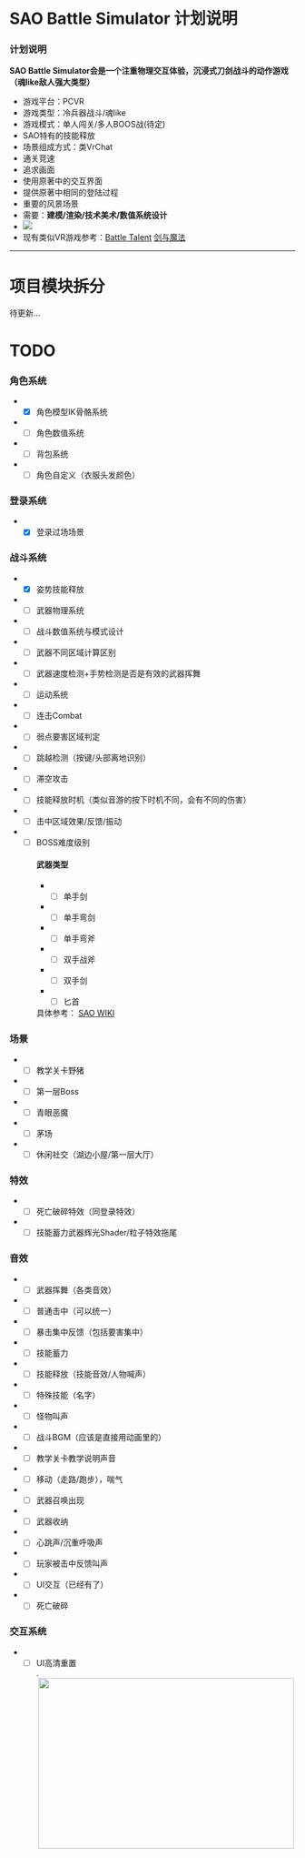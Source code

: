 # SAO Battle Simulator 计划说明
### 计划说明  
**SAO Battle Simulator会是一个注重物理交互体验，沉浸式刀剑战斗的动作游戏（魂like敌人强大类型）**
* 游戏平台：PCVR  
* 游戏类型：冷兵器战斗/魂like  
* 游戏模式：单人闯关/多人BOOS战(待定)  
* SAO特有的技能释放  
* 场景组成方式：类VrChat
* 通关竞速  
* 追求画面
* 使用原著中的交互界面
* 提供原著中相同的登陆过程
* 重要的风景场景  
* 需要：**建模/渲染/技术美术/数值系统设计**
* [![](https://img.shields.io/badge/%E5%8A%A0%E5%85%A5%E6%88%91%E4%BB%AC-%E7%BB%84%E7%BB%87%E7%BE%A4-informational)](https://github.com/whx-prog/The-Seed-Link-Future/blob/main/Image/%E5%BC%80%E5%8F%91%E4%BA%A4%E6%B5%81%E7%BE%A4.png)
* 现有类似VR游戏参考：[Battle Talent](https://www.bilibili.com/video/BV1WF411u7B1?spm_id_from=333.337.search-card.all.click  "Battle Talent")         [剑与魔法](https://www.bilibili.com/video/BV1eJ41137eb?spm_id_from=333.337.search-card.all.click  "剑与魔法") 
___

# 项目模块拆分  
待更新...  


# TODO
### 角色系统
* - [X] 角色模型IK骨骼系统
* - [ ] 角色数值系统  
* - [ ] 背包系统
* - [ ] 角色自定义（衣服头发颜色）
### 登录系统
* - [X] 登录过场场景
### 战斗系统  
* - [X] 姿势技能释放 
* - [ ] 武器物理系统  
* - [ ] 战斗数值系统与模式设计
* - [ ] 武器不同区域计算区别
* - [ ] 武器速度检测+手势检测是否是有效的武器挥舞
* - [ ] 运动系统
* - [ ] 连击Combat
* - [ ] 弱点要害区域判定
* - [ ] 跳越检测（按键/头部离地识别）
* - [ ] 滞空攻击
* - [ ] 技能释放时机（类似音游的按下时机不同，会有不同的伤害）
* - [ ] 击中区域效果/反馈/振动
* - [ ] BOSS难度级别
    #### 武器类型  
    * - [ ] 单手剑
    * - [ ] 单手弯剑
    * - [ ] 单手弯斧
    * - [ ] 双手战斧
    * - [ ] 双手剑
    * - [ ] 匕首  
   
    具体参考： [SAO WIKI](https://swordartonline.fandom.com/wiki/Sword_Skills  "SAO WIKI") 
### 场景  
* - [ ] 教学关卡野猪
* - [ ] 第一层Boss
* - [ ] 青眼恶魔
* - [ ] 茅场
* - [ ] 休闲社交（湖边小屋/第一层大厅）  
### 特效  
* - [ ] 死亡破碎特效（同登录特效）  
* - [ ] 技能蓄力武器辉光Shader/粒子特效拖尾
### 音效  
* - [ ] 武器挥舞（各类音效）
* - [ ] 普通击中（可以统一）
* - [ ] 暴击集中反馈（包括要害集中）
* - [ ] 技能蓄力
* - [ ] 技能释放（技能音效/人物喊声）
* - [ ] 特殊技能（名字）
* - [ ] 怪物叫声
* - [ ] 战斗BGM（应该是直接用动画里的）
* - [ ] 教学关卡教学说明声音
* - [ ] 移动（走路/跑步），喘气
* - [ ] 武器召唤出现
* - [ ] 武器收纳
* - [ ] 心跳声/沉重呼吸声
* - [ ] 玩家被击中反馈叫声
* - [ ] UI交互（已经有了）
* - [ ] 死亡破碎
### 交互系统  
* - [ ] UI高清重置  
.<div align=center><img src="https://github.com/whx-prog/The-Seed-Link-Future/blob/main/Image/UI.png" width="450" height="300" /></div>  
